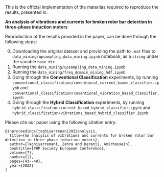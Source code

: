 This is the official implementation of the materilas required to reproduce the results, presented in: 

**An analysis of vibrations and currents for broken rotor bar detection in three-phase induction motors**

Reproduction of the results provided in the paper, can be done through the following steps:

0. Downloading the original dataset and providing the path to ```.mat``` files to ```data_mining/upsampling_data_mining.ipynb``` notebook, as a ```string``` under the variable ```base_dir```
1. Running the ```data_mining/upsampling_data_mining.ipynb```
2. Running the ```data_mining/freq_domain_mining_hdf.ipynb```
3. Going through the **Conventional Classification** experiments, by running ```conventional_classification/coventional_current_based_classifier.ipynb``` and ```conventional_classification/coventional_vibration_based_classifier.ipynb```
4. Going through the **Hybrid Classification** experiments, by running ```hybrid_classification/current_based_hybrid_classifier.ipynb``` and ```hybrid_classification/vibrations_based_hybrid_classifier.ipynb```

Please cite our paper using the following citation entry:
```
@inproceedings{taghiyarrenani2022analysis,
  title={An analysis of vibrations and currents for broken rotor bar detection in three-phase induction motors},
  author={Taghiyarrenani, Zahra and Berenji, Amirhossein},
  booktitle={PHM Society European Conference},
  volume={7},
  number={1},
  pages={43--48},
  year={2022}
}
```